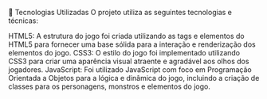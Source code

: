 
🚀 Tecnologias Utilizadas
O projeto utiliza as seguintes tecnologias e técnicas:

HTML5: A estrutura do jogo foi criada utilizando as tags e elementos do HTML5 para fornecer uma base sólida para a interação e renderização dos elementos do jogo.
CSS3: O estilo do jogo foi implementado utilizando CSS3 para criar uma aparência visual atraente e agradável aos olhos dos jogadores.
JavaScript: Foi utilizado JavaScript com foco em Programação Orientada a Objetos para a lógica e dinâmica do jogo, incluindo a criação de classes para os personagens, monstros e elementos do jogo.
